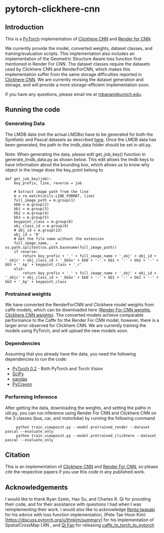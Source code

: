 # pytorch-clickhere-cnn

## Introduction

This is a [PyTorch](http://pytorch.org) implementation of [Clickhere CNN](https://github.com/rszeto/click-here-cnn) and [Render for CNN](https://github.com/shapenet/RenderForCNN).

We currently provide the model, converted weights, dataset classes, and training/evaluation scripts. This implementation also includes an implementation of the Geometric Structure Aware loss function first mentioned in Render For CNN. The dataset classes require the datasets used by Clickhere CNN and RenderForCNN, which makes this implementation suffer from the same storage difficulties reported in [Clickhere CNN](https://github.come/rszeto/click-here-cnn). We are currently revising the dataset generation and storage, and will provide a more storage-efficient implementation soon.

If you have any questions, please email me at mbanani@umich.edu.

## Running the code

### Generating Data

The LMDB data (not the actual LMDBs) have to be generated for both the Synthetic and Pascal datasets as described [here](https://github.com/rszeto/click-here-cnn/blob/master/README.md#generating-training-data). Once the LMDB data has been generated, the path to the lmdb_data folder should be set in util.py.

Note: When generating the data, please edit get_job_key() function in generate_lmdb_data.py as shown below. This edit allows the lmdb keys to have information about the bounding box, which allows us to know why object in the image does the key_point belong to.

    def get_job_key(job):
        key_prefix, line, reverse = job

        # Extract image path from the line
        m = re.match(utils.LINE_FORMAT, line)
        full_image_path = m.group(1)
        bb0 = m.group(2)
        bb1 = m.group(3)
        bb2 = m.group(4)
        bb3 = m.group(5)
        keypoint_class = m.group(8)
        obj_class_id = m.group(9)
        # obj_id = m.group(13)
        obj_id = '0'
        # Get the file name without the extension
        full_image_name, _ = os.path.splitext(os.path.basename(full_image_path))
        if reverse:
            return key_prefix + '_' + full_image_name + '_obj' + obj_id + '_objc' + obj_class_id + '_bbox' + bb0 + '-' + bb1 + '-' + bb2 + '-' + bb3 + '_kp' + keypoint_class + '_r'
        else:
            return key_prefix + '_' + full_image_name + '_obj' + obj_id + '_objc' + obj_class_id + '_bbox' + bb0 + '-' + bb1 + '-' + bb2 + '-' + bb3 + '_kp' + keypoint_class


### Pretrained weights

We have converted the RenderForCNN and Clickhere model weights from caffe models, which can be downloaded here ([Render For CNN weights](umich.edu/~mbanani/clickhere_weights/render4cnn.pth), [Clickhere CNN weights](umich.edu/~mbanani/clickhere_weights/ch_cnn.npy)). The converted models achieve comparable performance to the Caffe for the Render For CNN model, however, there is a larger error observed for Clickhere CNN. We are currently training the models using PyTorch, and will upload the new models soon.

### Dependencies

Assuming that you already have the data, you need the following dependencies to run the code:
* [PyTorch 0.2](http://pytorch.org) - Both PyTorch and Torch Vision
* [SciPy](https://www.scipy.org/)
* [pandas](http://pandas.pydata.org/)
* [PyCrayon](https://github.com/torrvision/crayon)


### Performing Inference

After getting the data, downloading the weights, and setting the paths in util.py, you can run inference using Render For CNN and Clickhere CNN on the 3 classes (bus, car, and motorbike) by running the following command

         python train_viewpoint.py --model pretrained_render --dataset pascal --evaluate_only
         python train_viewpoint.py --model pretrained_clickhere --dataset pascal --evaluate_only


## Citation

This is an implementation of [Clickhere CNN](https://github.come/rszeto/click-here-cnn) and [Render For CNN](https://github.com/shapenet/RenderForCNN), so please cite the respective papers if you use this code in any published work.

## Acknowledgements

I would like to thank Ryan Szeto, Hao Su, and Charles R. Qi for providing their code, and for their assistance with questions I had when I was reimplementing their work. I would also like to acknowledge [Kenta Iwasaki](https://discuss.pytorch.org/u/dranithix/summary) for his advice with loss function implementation, (Pete Tae Hoon Kim)[https://discuss.pytorch.org/u/thnkim/summary] for his implementation of SpatialCrossMap LRN , and [Qi Fan](https://github.com/fanq15) for releasing [caffe_to_torch_to_pytorch](https://github.com/fanq15/caffe_to_torch_to_pytorch)
